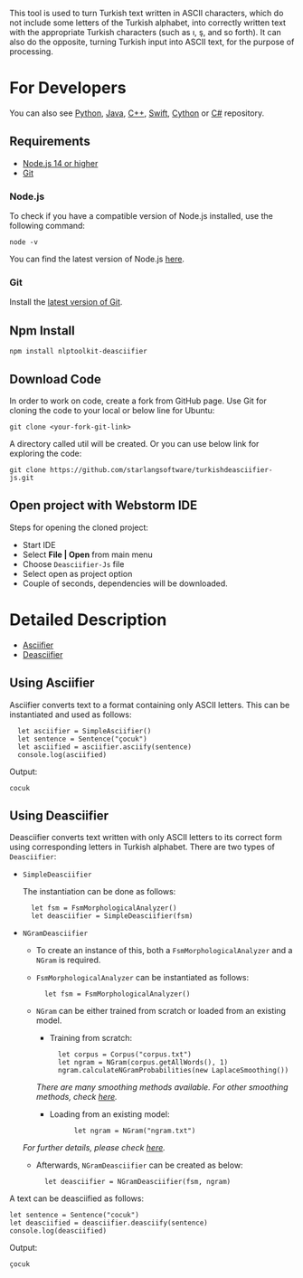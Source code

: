This tool is used to turn Turkish text written in ASCII characters, which do not include some letters of the Turkish alphabet, into correctly written text with the appropriate Turkish characters (such as ı, ş, and so forth). It can also do the opposite, turning Turkish input into ASCII text, for the purpose of processing.

For Developers
============

You can also see [Python](https://github.com/starlangsoftware/TurkishDeasciifier-Py), [Java](https://github.com/starlangsoftware/TurkishDeasciifier), 
[C++](https://github.com/starlangsoftware/TurkishDeasciifier-CPP), [Swift](https://github.com/starlangsoftware/TurkishDeasciifier-Swift), 
[Cython](https://github.com/starlangsoftware/TurkishDeasciifier-Cy) or [C#](https://github.com/starlangsoftware/TurkishDeasciifier-CS) repository.

## Requirements

* [Node.js 14 or higher](#Node.js)
* [Git](#git)

### Node.js 

To check if you have a compatible version of Node.js installed, use the following command:

    node -v
    
You can find the latest version of Node.js [here](https://nodejs.org/en/download/).

### Git

Install the [latest version of Git](https://git-scm.com/book/en/v2/Getting-Started-Installing-Git).

## Npm Install

	npm install nlptoolkit-deasciifier
	
## Download Code

In order to work on code, create a fork from GitHub page. 
Use Git for cloning the code to your local or below line for Ubuntu:

	git clone <your-fork-git-link>

A directory called util will be created. Or you can use below link for exploring the code:

	git clone https://github.com/starlangsoftware/turkishdeasciifier-js.git

## Open project with Webstorm IDE

Steps for opening the cloned project:

* Start IDE
* Select **File | Open** from main menu
* Choose `Deasciifier-Js` file
* Select open as project option
* Couple of seconds, dependencies will be downloaded. 

Detailed Description
============

+ [Asciifier](#using-asciifier)
+ [Deasciifier](#using-deasciifier)

## Using Asciifier

Asciifier converts text to a format containing only ASCII letters. This can be instantiated and used as follows:

      let asciifier = SimpleAsciifier()
      let sentence = Sentence("çocuk")
      let asciified = asciifier.asciify(sentence)
      console.log(asciified)

Output:
    
    cocuk      

## Using Deasciifier

Deasciifier converts text written with only ASCII letters to its correct form using corresponding letters in Turkish alphabet. There are two types of `Deasciifier`:


* `SimpleDeasciifier`

    The instantiation can be done as follows:  
    
        let fsm = FsmMorphologicalAnalyzer()
        let deasciifier = SimpleDeasciifier(fsm)
     
* `NGramDeasciifier`
    
    * To create an instance of this, both a `FsmMorphologicalAnalyzer` and a `NGram` is required. 
    
    * `FsmMorphologicalAnalyzer` can be instantiated as follows:
        
            let fsm = FsmMorphologicalAnalyzer()
    
    * `NGram` can be either trained from scratch or loaded from an existing model.
        
        * Training from scratch:
                
                let corpus = Corpus("corpus.txt")
                let ngram = NGram(corpus.getAllWords(), 1)
                ngram.calculateNGramProbabilities(new LaplaceSmoothing())
                
        *There are many smoothing methods available. For other smoothing methods, check [here](https://github.com/olcaytaner/NGram).*       
        * Loading from an existing model:
     
                    let ngram = NGram("ngram.txt")

	*For further details, please check [here](https://github.com/starlangsoftware/NGram-Js).*        
            
    * Afterwards, `NGramDeasciifier` can be created as below:
        
            let deasciifier = NGramDeasciifier(fsm, ngram)
     
A text can be deasciified as follows:
     
    let sentence = Sentence("cocuk")
    let deasciified = deasciifier.deasciify(sentence)
    console.log(deasciified)
    
Output:

    çocuk
